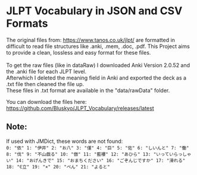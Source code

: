# JLPT Vocabulary in JSON and CSV Formats
The original files from: https://www.tanos.co.uk/jlpt/ are formatted in difficult to read file structures like .anki, .mem, .doc, .pdf. 
This Project aims to provide a clean, lossless and easy format for these files.<br>
<br>To get the raw files (like in dataRaw) I downloaded Anki Version 2.0.52 and the .anki file for each JLPT level.<br>
Afterwhich I deleted the meaning field in Anki and exported the deck as a .txt file then cleaned the file up.<br>
These files in .txt format are available in the "data/rawData" folder.<br>

You can download the files here: https://github.com/Bluskyo/JLPT_Vocabulary/releases/latest

## Note:
If used with JMDict, these words are not found:<br>
`0: "依"
1: "伊井"
2: "お八"
3: "僅"
4: "巨"
5: "佐"
6: "しいんと"
7: "働"
8: "伐"
9: "不山戯る"
10: "倣"
11: "藍褸"
12: "あひら"
13: "いっていらっしゃい"
14: "おげんきで"
15: "おまちください"
16: "ごぞんじですか"
17: "滑れる"
18: "Ͼ立"
19: "×"
20: "ぺん"
21: "よると"`
